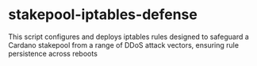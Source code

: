 # stakepool-iptables-defense
This script configures and deploys iptables rules designed to safeguard a Cardano stakepool from a range of DDoS attack vectors, ensuring rule persistence across reboots
